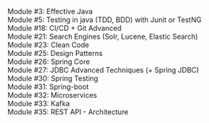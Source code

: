 Module #3: Effective Java  
Module #5: Testing in java (TDD, BDD) with Junit or TestNG  
Module #18: CI/CD + Git Advanced  
Module #21: Search Engines (Solr, Lucene, Elastic Search)  
Module #23: Clean Code  
Module #25: Design Patterns  
Module #26: Spring Core  
Module #27: JDBC Advanced Techniques (+ Spring JDBC)  
Module #30: Spring Testing  
Module #31: Spring-boot  
Module #32: Microservices  
Module #33: Kafka  
Module #35: REST API - Architecture  
